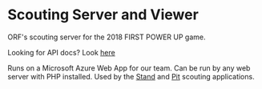 # Scouting Server and Viewer
ORF's scouting server for the 2018 FIRST POWER UP game.

Looking for API docs? Look [here](docs/index.md)

Runs on a Microsoft Azure Web App for our team. Can be run by any web server with PHP installed. Used by the [Stand](https://github.com/ORF-4450/StandScouting) and [Pit](https://github.com/ORF-4450/PitScouting) scouting applications.
